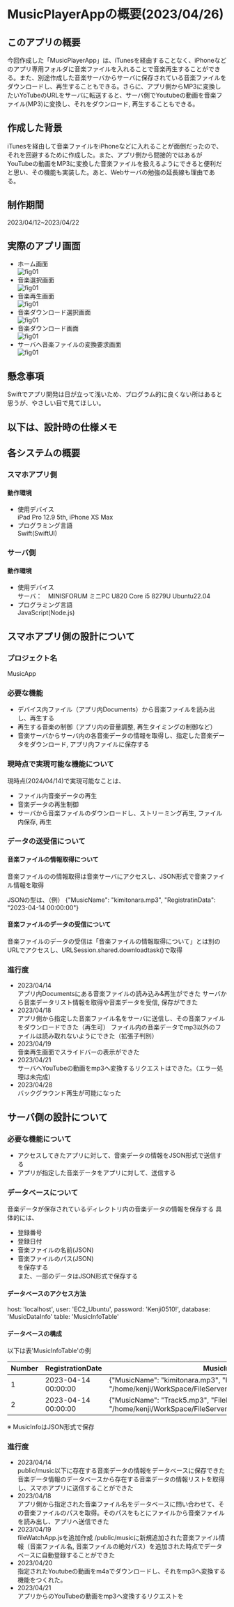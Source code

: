 # MusicPlayerAppの概要(2023/04/26)


## このアプリの概要
今回作成した「MusicPlayerApp」は、iTunesを経由することなく、iPhoneなどのアプリ専用フォルダに音楽ファイルを入れることで音楽再生することができる。また、別途作成した音楽サーバからサーバに保存されている音楽ファイルをダウンロードし、再生することもできる。さらに、アプリ側からMP3に変換したいYoTubeのURLをサーバに転送すると、サーバ側でYoutubeの動画を音楽ファイル(MP3)に変換し、それをダウンロード, 再生することもできる。


## 作成した背景
iTunesを経由して音楽ファイルをiPhoneなどに入れることが面倒だったので、それを回避するために作成した。また、アプリ側から間接的ではあるがYouTubeの動画をMP3に変換した音楽ファイルを扱えるようにできると便利だと思い、その機能も実装した。あと、Webサーバの勉強の延長線も理由である。


## 制作期間
2023/04/12~2023/04/22


## 実際のアプリ画面
- ホーム画面  
![fig01](./image/fig02.PNG)  
- 音楽選択画面  
![fig01](./image/fig01.PNG)  
- 音楽再生画面  
![fig01](./image/fig05.PNG)  
- 音楽ダウンロード選択画面  
![fig01](./image/fig03.PNG)  
- 音楽ダウンロード画面  
![fig01](./image/fig04.PNG)  
- サーバへ音楽ファイルの変換要求画面  
![fig01](./image/fig06.PNG)  


## 懸念事項
Swiftでアプリ開発は日が立って浅いため、プログラム的に良くない所はあると思うが、やさしい目で見てほしい。


## 以下は、設計時の仕様メモ

## 各システムの概要

### スマホアプリ側
#### 動作環境
- 使用デバイス  
iPad Pro 12.9 5th, iPhone XS Max
- プログラミング言語  
Swift(SwiftUI)

### サーバ側
#### 動作環境
- 使用デバイス  
サーバ：　MINISFORUM ミニPC U820 Core i5 8279U Ubuntu22.04  
- プログラミング言語  
JavaScript(Node.js)


## スマホアプリ側の設計について
### プロジェクト名
MusicApp


### 必要な機能
- デバイス内ファイル（アプリ内Documents）から音楽ファイルを読み出し、再生する  
- 再生する音楽の制御（アプリ内の音量調整, 再生タイミングの制御など）  
- 音楽サーバからサーバ内の各音楽データの情報を取得し、指定した音楽データをダウンロード, アプリ内ファイルに保存する  


### 現時点で実現可能な機能について
現時点(2024/04/14)で実現可能なことは、
- ファイル内音楽データの再生  
- 音楽データの再生制御  
- サーバから音楽ファイルのダウンロードし、ストリーミング再生, ファイル内保存, 再生  


### データの送受信について
#### 音楽ファイルの情報取得について
音楽ファイルのの情報取得は音楽サーバにアクセスし、JSON形式で音楽ファイル情報を取得

JSONの型は、（例）
{"MusicName": "kimitonara.mp3", "RegistratinData": "2023-04-14 00:00:00"}


#### 音楽ファイルのデータの受信について
音楽ファイルのデータの受信は「音楽ファイルの情報取得について」とは別のURLでアクセスし、URLSession.shared.downloadtask()で取得


### 進行度
- 2023/04/14  
アプリ内Documentsにある音楽ファイルの読み込み&再生ができた
サーバから音楽データリスト情報を取得や音楽データを受信, 保存ができた
- 2023/04/18  
アプリ側から指定した音楽ファイル名をサーバに送信し、その音楽ファイルをダウンロードできた（再生可）
ファイル内の音楽データでmp3以外のファイルは読み取れないようにできた（拡張子判別）
- 2023/04/19  
音楽再生画面でスライドバーの表示ができた
- 2023/04/21  
サーバへYouTubeの動画をmp3へ変換するリクエストはできた。（エラー処理は未完成）  
- 2023/04/28  
バックグラウンド再生が可能になった


## サーバ側の設計について
### 必要な機能について
- アクセスしてきたアプリに対して、音楽データの情報をJSON形式で送信する  
- アプリが指定した音楽データをアプリに対して、送信する  


### データベースについて
音楽データが保存されているディレクトリ内の音楽データの情報を保存する
具体的には、
- 登録番号  
- 登録日付  
- 音楽ファイルの名前(JSON)  
- 音楽ファイルのパス(JSON)  
を保存する  
また、一部のデータはJSON形式で保存する


#### データベースのアクセス方法
host: 'localhost',
user: 'EC2_Ubuntu',
password: 'Kenji0510!',
database: 'MusicDataInfo'
table: 'MusicInfoTable'

#### データベースの構成
以下は表'MusicInfoTable'の例  

| Number | RegistrationDate | MusicInfo |
| ------ | ---------------- | --------- |
| 1      | 2023-04-14 00:00:00 | {"MusicName": "kimitonara.mp3", "FilePath": "/home/kenji/WorkSpace/FileServer/public/music/kimitonara.mp3"} |
| 2      | 2023-04-14 00:00:00 | {"MusicName": "Track5.mp3", "FilePath": "/home/kenji/WorkSpace/FileServer/public/music/Track5.mp3" } |


※ MusicInfoはJSON形式で保存  


### 進行度
- 2023/04/14  
public/music以下に存在する音楽データの情報をデータベースに保存できた
音楽データ情報のデータベースから存在する音楽データの情報リストを取得し、スマホアプリに送信することができた
- 2023/04/18  
アプリ側から指定された音楽ファイル名をデータベースに問い合わせて、その音楽ファイルのパスを取得。そのパスをもとにファイルから音楽ファイルを読み出し、アプリへ送信できた
- 2023/04/19  
fileWatchApp.jsを追加作成
/public/musicに新規追加された音楽ファイル情報（音楽ファイル名, 音楽ファイルの絶対パス）を追加された時点でデータベースに自動登録することができた
- 2023/04/20  
指定されたYoutubeの動画をm4aでダウンロードし、それをmp3へ変換する機能をつくれた。
- 2023/04/21  
アプリからのYouTubeの動画をmp3へ変換するリクエストを